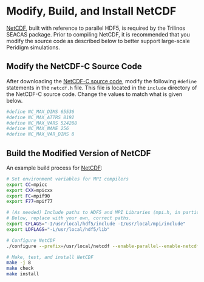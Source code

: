 # Modify, Build, and Install NetCDF

[NetCDF](https://github.com/Unidata/netcdf-c/releases), built with reference to parallel HDF5, is required by the Trilinos SEACAS package. Prior to compiling NetCDF, it is recommended that you modify the source code as described below to better support 
large-scale Peridigm simulations.

## Modify the NetCDF-C Source Code
After downloading the [NetCDF-C source code](https://github.com/Unidata/netcdf-c/releases), modify the following `#define` statements in the `netcdf.h` file. This file is located in the `include` directory of the NetCDF-C source code.  Change the values to match what is given below.

```bash
#define NC_MAX_DIMS 65536                                                                                                    
#define NC_MAX_ATTRS 8192                                                                                      
#define NC_MAX_VARS 524288                                                                                                    
#define NC_MAX_NAME 256                                                                                                      
#define NC_MAX_VAR_DIMS 8   
```

## Build the Modified Version of NetCDF

An example build process for [NetCDF](https://github.com/Unidata/netcdf-c/releases):

```bash
# Set environment variables for MPI compilers
export CC=mpicc
export CXX=mpicxx
export FC=mpif90
export F77=mpif77
```

```bash
# (As needed) Include paths to HDF5 and MPI Libraries (mpi.h, in particular)
# Below, replace with your own, correct paths.
export CFLAGS="-I/usr/local/hdf5/include -I/usr/local/mpi/include"
export LDFLAGS="-L/usr/local/hdf5/lib"
```

```bash
# Configure NetCDF
./configure --prefix=/usr/local/netcdf --enable-parallel--enable-netcdf-4 --disable-v2 --disable-fsync --disable-dap
```

```bash
# Make, test, and install NetCDF
make -j 8
make check
make install
```
